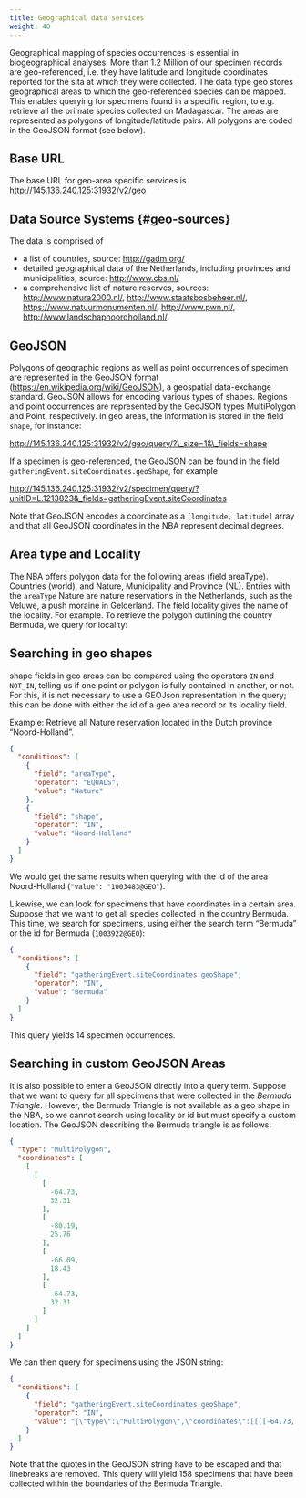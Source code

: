 ```yaml
---
title: Geographical data services
weight: 40
---
```


Geographical mapping of species occurrences is essential in biogeographical analyses. More than 1.2 Million of our specimen records are 
geo-referenced, i.e. they have latitude and longitude coordinates reported for the sita at which they were collected. The data type 
geo stores geographical areas to which the geo-referenced species can be mapped. This enables querying for specimens found in a specific 
region, to e.g. retrieve all the primate species collected on Madagascar. The areas are represented as polygons of longitude/latitude pairs. 
All polygons are coded in the GeoJSON format (see below).

## Base URL
The base URL for geo-area specific services is http://145.136.240.125:31932/v2/geo

## Data Source Systems {#geo-sources}
The data is comprised of 

* a list of countries, source: http://gadm.org/
* detailed geographical data of the Netherlands, including provinces and municipalities, source: http://www.cbs.nl/
* a comprehensive list of nature reserves, sources: http://www.natura2000.nl/, http://www.staatsbosbeheer.nl/, https://www.natuurmonumenten.nl/, http://www.pwn.nl/,  http://www.landschapnoordholland.nl/.

## GeoJSON
Polygons of geographic regions as well as point occurrences of specimen are represented in the GeoJSON format 
(https://en.wikipedia.org/wiki/GeoJSON), a geospatial data-exchange standard. GeoJSON allows for encoding various types of shapes. 
Regions and point occurrences are represented by the GeoJSON types MultiPolygon and Point, respectively. In geo areas, the information is stored in the field `shape`, for instance:

http://145.136.240.125:31932/v2/geo/query/?\_size=1&\_fields=shape

If a specimen is geo-referenced, the GeoJSON can be found in the field `gatheringEvent.siteCoordinates.geoShape`, for example 

http://145.136.240.125:31932/v2/specimen/query/?unitID=L.1213823&_fields=gatheringEvent.siteCoordinates

Note that GeoJSON encodes a coordinate as a `[longitude, latitude]` array and that all GeoJSON coordinates in the NBA represent decimal degrees. 

## Area type and Locality
The NBA offers polygon data for the following areas (field areaType). Countries (world), and Nature, Municipality and Province (NL). Entries with 
the `areaType` Nature are nature reservations in the Netherlands, such as the Veluwe, a push moraine in Gelderland. The field locality gives the name of 
the locality. For example. To retrieve the polygon outlining the country Bermuda, we query for locality: 

## Searching in geo shapes
shape fields in geo areas can be compared using the operators `IN` and `NOT_IN`, telling us if one point or polygon is fully contained in another, 
or not. For this, it is not necessary to use a GEOJson representation in the query; this can be done with either the id of a geo area record or 
its locality field.

Example: Retrieve all Nature reservation located in the Dutch province “Noord-Holland”. 

```JSON
{
  "conditions": [
    {
      "field": "areaType",
      "operator": "EQUALS",
      "value": "Nature"
    },
    {
      "field": "shape",
      "operator": "IN",
      "value": "Noord-Holland"
    }
  ]
}
```

We would get the same results when querying with the id of the area Noord-Holland (`"value": "1003483@GEO"`). 

Likewise, we can look for specimens that have coordinates in a certain area. Suppose that we want to get all species 
collected in the country Bermuda. 
This time, we search for specimens, using either the search term “Bermuda” or the id for Bermuda (`1003922@GEO`):

```JSON
{
  "conditions": [
    {
      "field": "gatheringEvent.siteCoordinates.geoShape",
      "operator": "IN",
      "value": "Bermuda"
    }
  ]
}
```

This query yields 14 specimen occurrences.

## Searching in custom GeoJSON Areas
It is also possible to enter a GeoJSON directly into a query term. Suppose that we want to query for all specimens that were 
collected in the *Bermuda Triangle*. However, the Bermuda Triangle is not available as a geo shape in the NBA, so we cannot search 
using locality or id but must specify a custom location. The GeoJSON describing the Bermuda triangle is as follows:

```JSON
{
  "type": "MultiPolygon",
  "coordinates": [
    [
      [
        [
          -64.73,
          32.31
        ],
        [
          -80.19,
          25.76
        ],
        [
          -66.09,
          18.43
        ],
        [
          -64.73,
          32.31
        ]
      ]
    ]
  ]
}
```

We can then query for specimens using the JSON string:


```JSON
{
  "conditions": [
    {
      "field": "gatheringEvent.siteCoordinates.geoShape",
      "operator": "IN",
      "value": "{\"type\":\"MultiPolygon\",\"coordinates\":[[[[-64.73, 32.31],[-80.19, 25.76],[-66.09, 18.43],[-64.73, 32.31]]]]}"
    }
  ]
}
```

Note that the quotes in the GeoJSON string have to be escaped and that linebreaks are removed. 
This query will yield 158 specimens that have been collected within the boundaries of the Bermuda Triangle. 
